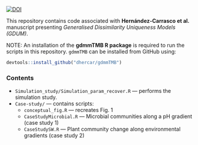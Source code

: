 [![DOI](https://zenodo.org/badge/931844817.svg)](https://doi.org/10.5281/zenodo.17128110)

This repository contains code associated with **Hernández-Carrasco et al.** manuscript presenting *Generalised Dissimilarity Uniqueness Models (GDUM)*.

NOTE: An installation of the **gdmmTMB R package** is required to run the scripts in this repository. `gdmmTMB` can be installed from GitHub using:  

```r
devtools::install_github("dhercar/gdmmTMB")
```

### Contents
- `Simulation_study/Simulation_param_recover.R` — performs the simulation study.  
- `Case-study/` — contains scripts:  
  - `conceptual_fig.R` — recreates Fig. 1 
  - `CaseStudyMicrobial.R` — Microbial communities along a pH gradient (case study 1)
  - `CaseStudySW.R` — Plant community change along environmental gradients (case study 2)
